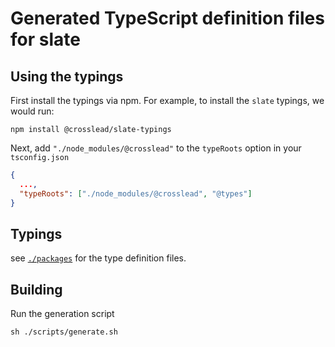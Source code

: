# Generated TypeScript definition files for slate

## Using the typings

First install the typings via npm. For example, to install the `slate` typings,
we would run:

```shell
npm install @crosslead/slate-typings
```

Next, add `"./node_modules/@crosslead"` to the `typeRoots` option in your `tsconfig.json`

```json
{
  ...,
  "typeRoots": ["./node_modules/@crosslead", "@types"]
}
```

## Typings

see [`./packages`](./packages) for the type definition files.

## Building

Run the generation script

```shell
sh ./scripts/generate.sh
```

